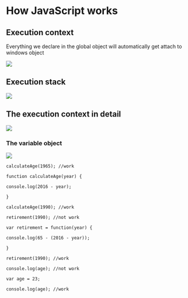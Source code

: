 # How JavaScript works

## Execution context

Everything we declare in the global object will automatically get attach to windows object

![](https://lh3.googleusercontent.com/D7cR6iIiOoZkc3NDoourJD705617OssmElroF0YuYQB4J6r97SPn5mvsDI4OSObfT9rjtEjPeir8TZm-amiThyJOKa0liRRxSMD95yVuzfpzoUDY0P46LwC_KpoT-ODr_yHUiUMq)

## Execution stack

![](https://lh4.googleusercontent.com/10VcsYUzzyUb4JpQK74fWYiLHOfViUXUk9azcXO6k3hLohED8XwySQg9qDVHGxv3S4z2fhJYlIchIP8vTnrBpm8k1Lz_QdOhmfpfnoJs9x5GRh8IfC-5cp2z1Pvlv2eMAbfxI7ao)

## The execution context in detail

![](https://lh6.googleusercontent.com/GCO1JZMx30FbyFYMFyXq1K3ZoFGBvfp7I1R4Bqd0z7DjlRrK7_Cufi4NbvrR1tJ5VKkjfFBgyKbFJP_npTCg-gmTj5YXgisER-xg3nH4aTsPTQFvhGUaxjxF0mzxDzbFoXN1euQ2)

### The variable object

![](https://lh5.googleusercontent.com/Mr2SfS88TAVrlaJlaC4oLuiGLf2QD0xyxyAoMJv1_kvXuNiU2qB8qDTeQKteCsKKlz__6pqdv8oRBAhK-5aS-TXuXRzx5BOafS1Ldcjt6NA0bVQq0a61dSurVJfQ3a71ILjWFlEb)

`calculateAge(1965); //work`

`function calculateAge(year) {`

`console.log(2016 - year);`

`}`

`calculateAge(1990); //work`

`retirement(1990); //not work`

`var retirement = function(year) {`

`console.log(65 - (2016 - year));`

`}`

`retirement(1990); //work`

`console.log(age); //not work`

`var age = 23;`

`console.log(age); //work`

